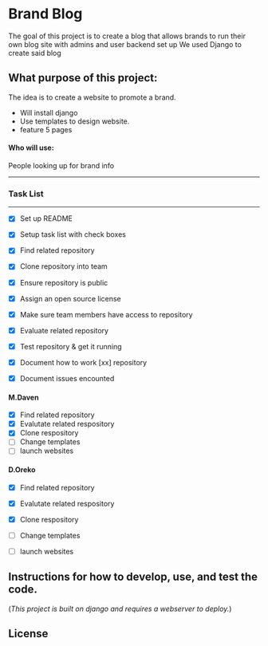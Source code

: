 # Brand Blog
The goal of this project is to create a blog that allows brands to run their own blog site with admins and user backend set up
We used Django to create said blog

## What purpose of this project: 

The idea is to create a website to promote a brand. 


* Will install django
* Use templates to design website.
* feature 5 pages



#### Who will use: 
People looking up for brand info

___


### Task List
___

- [X] Set up README
- [X] Setup task list with check boxes
- [X] Find related repository
- [X] Clone repository into team
- [X] Ensure repository is public
- [X] Assign an open source license
- [X] Make sure team members have access to repository

- [X] Evaluate related repository
- [X] Test repository & get it running
- [X] Document how to work [xx] repository 
- [X] Document issues encounted

#### M.Daven

- [X] Find related repository
- [X] Evalutate related respository
- [X] Clone respository
- [ ] Change templates
- [ ] launch websites

#### D.Oreko
- [X] Find related repository
- [X] Evalutate related respository
- [X] Clone respository
- [ ] Change templates
- [ ] launch websites



## Instructions for how to develop, use, and test the code.

(*This project is built on django and requires a webserver to deploy.*)




## License

